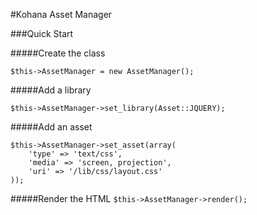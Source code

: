 #Kohana Asset Manager

###Quick Start

#####Create the class

`$this->AssetManager = new AssetManager();`

#####Add a library

`$this->AssetManager->set_library(Asset::JQUERY);`

#####Add an asset

    $this->AssetManager->set_asset(array(
        'type' => 'text/css',
        'media' => 'screen, projection',
        'uri' => '/lib/css/layout.css'
    ));

#####Render the HTML
`$this->AssetManager->render();`

